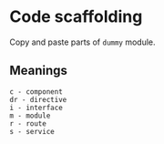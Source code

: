 # Code scaffolding

Copy and paste parts of `dummy` module.

## Meanings

```
c - component
dr - directive
i - interface
m - module
r - route
s - service
```